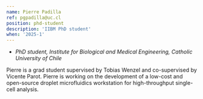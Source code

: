 ```yaml
---
name: Pierre Padilla
ref: pgpadilla@uc.cl
position: phd-student
description: 'IIBM PhD student'
when: '2025-1'
---
```


- _PhD student, Institute for Biological and Medical Engineering, Catholic University of Chile_

Pierre is a grad student supervised by Tobias Wenzel and co-supervised by Vicente Parot. Pierre is working on the development of a low-cost and open-source droplet microfluidics workstation for high-throughput single-cell analysis.